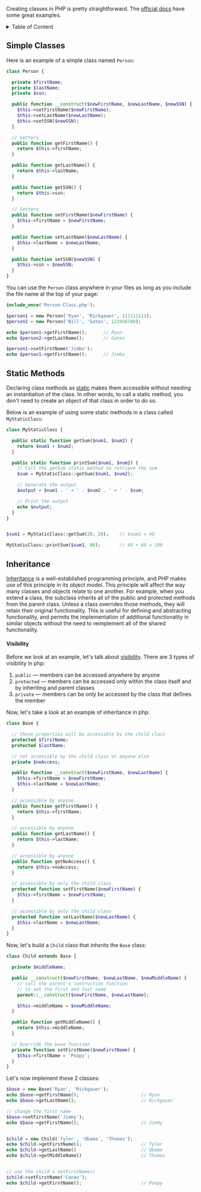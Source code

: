 Creating classes in PHP is pretty straightforward. The [official docs](https://www.php.net/manual/en/language.oop5.php) have some great examples.


<details>
<summary>Table of Content</summary>


1. [Simple Classes](#simple-classes)
1. [Static Methods](#static-methods)
1. [Inheritance](#inheritance)


</details>


## Simple Classes

Here is an example of a simple class named `Person`:

```php
class Person {

  private $firstName;
  private $lastName;
  private $ssn;

  public function __construct($newFirstName, $newLastName, $newSSN) {
    $this->setFirstName($newFirstName);
    $this->setLastName($newLastName);
    $this->setSSN($newSSN);
  }

  // Getters
  public function getFirstName() {
    return $this->firstName;
  }

  public function getLastName() {
    return $this->lastName;
  }

  public function getSSN() {
    return $this->ssn;
  }

  // Setters
  public function setFirstName($newFirstName) {
    $this->firstName = $newFirstName;
  }

  public function setLastName($newLastName) {
    $this->lastName = $newLastName;
  }

  public function setSSN($newSSN) {
    $this->ssn = $newSSN;
  }
}
```

You can use the `Person` class anywhere in your files as long as you include the file name at the top of your page:

```php
include_once('Person-Class.php');

$person1 = new Person('Ryan', 'Rickgauer', 111111111);
$person2 = new Person('Bill', 'Gates', 123456788);

echo $person1->getFirstName();      // Ryan
echo $person2->getLastName();       // Gates

$person1->setFirstName('Jimbo');
echo $person1->getFirstName();      // Jimbo
```


## Static Methods

Declaring class methods as [static](https://www.php.net/manual/en/language.oop5.static.php) makes them accessible without needing an instantiation of the class. In other words, to call a static method, you don't need to create an object of that class in order to do so.

Below is an example of using some static methods in a class called `MyStaticClass`:

```php
class MyStaticClass {

  public static function getSum($num1, $num2) {
    return $num1 + $num2;
  }

  public static function printSum($num1, $num2) {
    // Call the getSum static method to retrieve the sum
    $sum = MyStaticClass::getSum($num1, $num2);

    // Generate the output
    $output = $num1 . ' + ' . $num2 . ' = ' . $sum;

    // Print the output
    echo $output;
  }
}


$sum1 = MyStaticClass::getSum(20, 20);    // $sum1 = 40

MyStaticClass::printSum($sum1, 60);       // 40 + 60 = 100 
```

## Inheritance

[Inheritance](https://www.php.net/manual/en/language.oop5.inheritance.php) is a well-established programming principle, and PHP makes use of this principle in its object model. This principle will affect the way many classes and objects relate to one another. For example, when you extend a class, the subclass inherits all of the public and protected methods from the parent class. Unless a class overrides those methods, they will retain their original functionality. This is useful for defining and abstracting functionality, and permits the implementation of additional functionality in similar objects without the need to reimplement all of the shared functionality.


#### Visibility

Before we look at an example, let's talk about [visibility](https://www.php.net/manual/en/language.oop5.visibility.php). There are 3 types of visibility in php:

1. `public` &mdash; members can be accessed anywhere by anyone
1. `protected` &mdash; members can be accessed only within the class itself and by inheriting and parent classes
1. `private` &mdash; members can be only be accessed by the class that defines the member


Now, let's take a look at an example of inheritance in php:

```php
class Base {

  // these properties will be accessible by the child class
  protected $firstName;
  protected $lastName;

  // not accessible by the child class or anyone else
  private $noAccess;

  public function __construct($newFirstName, $newLastName) {
    $this->firstName = $newFirstName;
    $this->lastName = $newLastName;
  }

  // accessible by anyone
  public function getFirstName() {
    return $this->firstName;
  }

  // accessible by anyone
  public function getLastName() {
    return $this->lastName;
  }

  // accessible by anyone
  public function getNoAccess() {
    return $this->noAccess;
  }

  // accessible by only the child class
  protected function setFirstName($newFirstName) {
    $this->firstName = $newFirstName;
  }

  // accessible by only the child class
  protected function setLastName($newLastName) {
    $this->lastName = $newLastName;
  }
}

```


Now, let's build a `Child` class that *inherits* the `Base` class:


```php
class Child extends Base {

  private $middleName;

  public __construct($newFirstName, $newLastName, $newMiddleName) {
    // call the parent's contruction function
    // to set the first and last name
    parent::__construct($newFirstName, $newLastName);

    $this->middleName = $newMiddleName;
  }

  public function getMiddleName() {
    return $this->middleName;
  }

  // Override the base function
  private function setFirstName($newFirstName) {
    $this->firstName = 'Poopy';
  }
}
```


Let's now implement these 2 classes:

```php
$base = new Base('Ryan', 'Rickgauer');
echo $base->getFirstName();                       // Ryan
echo $base->getLastName();                        // Rickgauer

// change the first name
$base->setFirstName('Jimmy');
echo $base->getFirstName();                       // Jimmy


$child = new Child('Tyler', 'Obama', 'Thomas');
echo $child->getFirstName();                      // Tyler
echo $child->getLastName()                        // Obama
echo $child->getMiddleName()                      // Thomas


// use the child's setFirstName()
$child->setFirstName('Conan');
echo $child->getFirstName();                      // Poopy
```

